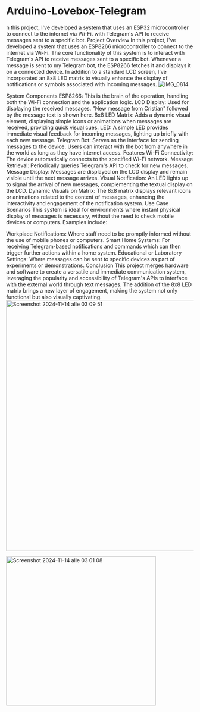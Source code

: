 # Arduino-Lovebox-Telegram
n this project, I've developed a system that uses an ESP32 microcontroller to connect to the internet via Wi-Fi. with Telegram's API to receive messages sent to a specific bot. 
Project Overview
In this project, I've developed a system that uses an ESP8266 microcontroller to connect to the internet via Wi-Fi. The core functionality of this system is to interact with Telegram's API to receive messages sent to a specific bot. Whenever a message is sent to my Telegram bot, the ESP8266 fetches it and displays it on a connected device. In addition to a standard LCD screen, I've incorporated an 8x8 LED matrix to visually enhance the display of notifications or symbols associated with incoming messages.
![IMG_0814](https://github.com/user-attachments/assets/4d9725c6-c558-4a9e-8552-e81bed651c1f)

System Components
ESP8266: This is the brain of the operation, handling both the Wi-Fi connection and the application logic.
LCD Display: Used for displaying the received messages. "New message from Cristian" followed by the message text is shown here.
8x8 LED Matrix: Adds a dynamic visual element, displaying simple icons or animations when messages are received, providing quick visual cues.
LED: A simple LED provides immediate visual feedback for incoming messages, lighting up briefly with each new message.
Telegram Bot: Serves as the interface for sending messages to the device. Users can interact with the bot from anywhere in the world as long as they have internet access.
Features
Wi-Fi Connectivity: The device automatically connects to the specified Wi-Fi network.
Message Retrieval: Periodically queries Telegram's API to check for new messages.
Message Display: Messages are displayed on the LCD display and remain visible until the next message arrives.
Visual Notification: An LED lights up to signal the arrival of new messages, complementing the textual display on the LCD.
Dynamic Visuals on Matrix: The 8x8 matrix displays relevant icons or animations related to the content of messages, enhancing the interactivity and engagement of the notification system.
Use Case Scenarios
This system is ideal for environments where instant physical display of messages is necessary, without the need to check mobile devices or computers. Examples include:

Workplace Notifications: Where staff need to be promptly informed without the use of mobile phones or computers.
Smart Home Systems: For receiving Telegram-based notifications and commands which can then trigger further actions within a home system.
Educational or Laboratory Settings: Where messages can be sent to specific devices as part of experiments or demonstrations.
Conclusion
This project merges hardware and software to create a versatile and immediate communication system, leveraging the popularity and accessibility of Telegram's APIs to interface with the external world through text messages. The addition of the 8x8 LED matrix brings a new layer of engagement, making the system not only functional but also visually captivating.
<img width="675" alt="Screenshot 2024-11-14 alle 03 09 51" src="https://github.com/user-attachments/assets/0f21b984-aa9d-441b-9589-efd7ac9cace9">

<img width="402" alt="Screenshot 2024-11-14 alle 03 01 08" src="https://github.com/user-attachments/assets/800b8de2-f516-44a5-b1de-e5168efbe171">
